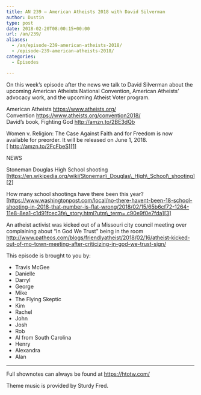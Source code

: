 ```yaml
---
title: AN 239 – American Atheists 2018 with David Silverman
author: Dustin
type: post
date: 2018-02-20T08:00:15+00:00
url: /an/239/
aliases:
  - /an/episode-239-american-atheists-2018/
  - /episode-239-american-atheists-2018/
categories:
  - Episodes

---
```

<div id="buzzsprout-player-10552870"></div><script src="https://www.buzzsprout.com/1983601/10552870-episode-239-american-atheists-2018-with-david-silverman.js?container_id=buzzsprout-player-10552870&player=small" type="text/javascript" charset="utf-8"></script>

On this week&#8217;s episode after the news we talk to David Silverman about the upcoming American Atheists National Convention, American Atheists&#8217; advocacy work, and the upcoming Atheist Voter program.

<!--more-->

American Atheists <https://www.atheists.org/>  
Convention <https://www.atheists.org/convention2018/>  
David&#8217;s book, Fighting God <http://amzn.to/2BE3dQb>

Women v. Religion: The Case Against Faith and for Freedom is now available for preorder. It will be released on June 1, 2018.[ http://amzn.to/2FcFbeS][1]

NEWS

Stoneman Douglas High School shooting  
 [https://en.wikipedia.org/wiki/Stoneman\_Douglas\_High\_School\_shooting][2]

How many school shootings have there been this year?  
 [https://www.washingtonpost.com/local/no-there-havent-been-18-school-shooting-in-2018-that-number-is-flat-wrong/2018/02/15/65b6cf72-1264-11e8-8ea1-c1d91fcec3fe\_story.html?utm\_term=.c90e9f0e7fda][3]

An atheist activist was kicked out of a Missouri city council meeting over complaining about &#8220;In God We Trust&#8221; being in the room  
<http://www.patheos.com/blogs/friendlyatheist/2018/02/16/atheist-kicked-out-of-mo-town-meeting-after-criticizing-in-god-we-trust-sign/>

This episode is brought to you by:

* Travis McGee  
* Danielle  
* Darryl  
* George  
* Mike  
* The Flying Skeptic  
* Kim  
* Rachel  
* John  
* Josh  
* Rob  
* Al from South Carolina  
* Henry  
* Alexandra  
* Alan

<hr width="500" />

Full shownotes can always be found at <https://htotw.com/>  

Theme music is provided by Sturdy Fred.

 [1]: http://amzn.to/2FcFbeS
 [2]: https://en.wikipedia.org/wiki/Stoneman_Douglas_High_School_shooting
 [3]: https://www.washingtonpost.com/local/no-there-havent-been-18-school-shooting-in-2018-that-number-is-flat-wrong/2018/02/15/65b6cf72-1264-11e8-8ea1-c1d91fcec3fe_story.html?utm_term=.c90e9f0e7fda